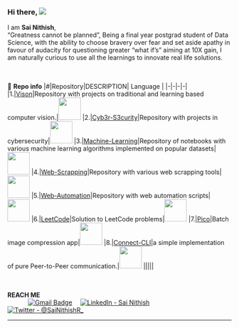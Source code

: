 
### Hi there, ![](https://user-images.githubusercontent.com/18350557/176309783-0785949b-9127-417c-8b55-ab5a4333674e.gif) 
I am **Sai Nithish**, <br>
“Greatness cannot be planned”, Being a final year postgrad student of Data Science, with the ability to choose bravery over fear and set aside apathy in favour of audacity for questioning greater “what if’s” aiming at 10X gain, I am naturally curious to use all the learnings to innovate real life solutions.<br>


             


   
<br><br>📙 **Repo info**
|#|Repository|DESCRIPTION| Language |
|-|-|-|-|
|1.|[Vison](https://github.com/RSaiNithish/Vision)|Repository with projects on traditional and learning based computer vision.|<img src="https://cdn-icons-png.flaticon.com/512/5968/5968286.png" width="50" height="50">
|2.|[Cyb3r-S3curity](https://github.com/RSaiNithish/cyb3r-s3curity)|Repository with projects in cybersecurity|<img src="https://cdn-icons-png.flaticon.com/512/5968/5968286.png" width="50" height="50">
|3.|[Machine-Learning](https://github.com/RSaiNithish/Machine-Learning)|Repository of notebooks with various machine learning algorithms implemented on popular datasets|<img src="https://cdn-icons-png.flaticon.com/512/5968/5968286.png" width="50" height="50">
|4.|[Web-Scrapping](https://github.com/RSaiNithish/Web-Scrapping)|Repository with various web scrapping tools|<img src="https://cdn-icons-png.flaticon.com/512/5968/5968286.png" width="50" height="50">
|5.|[Web-Automation](https://github.com/RSaiNithish/Web-Automation)|Repository with web automation scripts|<img src="https://cdn-icons-png.flaticon.com/512/5968/5968286.png" width="50" height="50">
|6.|[LeetCode](https://github.com/RSaiNithish/leetcode)|Solution to LeetCode problems|<img src="https://cdn-icons-png.flaticon.com/512/5968/5968286.png" width="50" height="50">
|7.|[Pico](https://github.com/RSaiNithish/Pico)|Batch image compression app|<img src="https://cdn-icons-png.flaticon.com/512/5968/5968286.png" width="50" height="50">
|8.|[Connect-CLI](https://github.com/RSaiNithish/Connect-CLI)|a simple implementation of pure Peer-to-Peer communication.|<img src="https://cdn-icons-png.flaticon.com/512/5968/5968286.png" width="50" height="50">
|||||


<br><br> **REACH ME**<br>
&emsp;&emsp;&emsp;
[![Gmail Badge](https://img.shields.io/badge/Gmail-D14836?style=for-the-badge&logo=gmail&logoColor=white)](mailto:nitish.lemon@gmail.com) &emsp;[![LinkedIn - Sai Nithish](https://img.shields.io/badge/LinkedIn-0077B5?style=for-the-badge&logo=linkedin&logoColor=white)](https://www.linkedin.com/in/sainithish)&emsp;
[![Twitter - @SaiNithishR_](https://img.shields.io/badge/Twitter-1DA1F2?style=for-the-badge&logo=twitter&logoColor=white)](https://twitter.com/sainithishr_)&emsp;



<!--
<br>
[![GitHub Activity](images/userstats.svg)](https://github.com/cicirello/user-statistician)
-->


***



